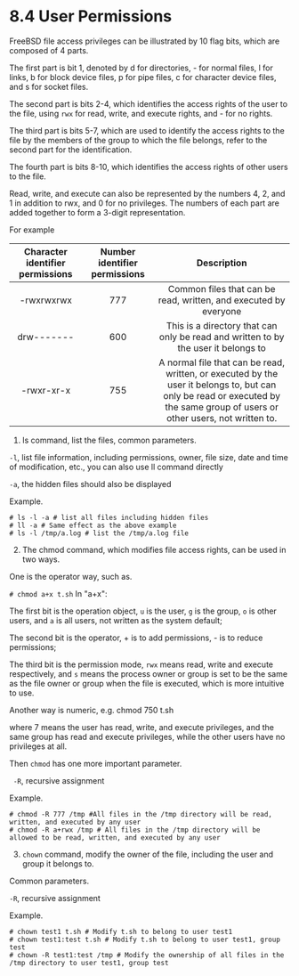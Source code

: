 # 8.4 User Permissions

FreeBSD file access privileges can be illustrated by 10 flag bits, which are composed of 4 parts.

The first part is bit 1, denoted by d for directories, - for normal files, l for links, b for block device files, p for pipe files, c for character device files, and s for socket files.

The second part is bits 2-4, which identifies the access rights of the user to the file, using `rwx` for read, write, and execute rights, and - for no rights.

The third part is bits 5-7, which are used to identify the access rights to the file by the members of the group to which the file belongs, refer to the second part for the identification.

The fourth part is bits 8-10, which identifies the access rights of other users to the file.

Read, write, and execute can also be represented by the numbers 4, 2, and 1 in addition to rwx, and 0 for no privileges. The numbers of each part are added together to form a 3-digit representation.

For example

| Character identifier permissions | Number identifier permissions | Description
| :--------: | :----: | :---------------------------------: |
| -rwxrwxrwx | 777 | Common files that can be read, written, and executed by everyone |
| drw------- | 600 | This is a directory that can only be read and written to by the user it belongs to |
| -rwxr-xr-x | 755 | A normal file that can be read, written, or executed by the user it belongs to, but can only be read or executed by the same group of users or other users, not written to.

1. ls command, list the files, common parameters.

`-l`, list file information, including permissions, owner, file size, date and time of modification, etc., you can also use ll command directly

`-a`, the hidden files should also be displayed

Example.

```
# ls -l -a # list all files including hidden files 
# ll -a # Same effect as the above example 
# ls -l /tmp/a.log # list the /tmp/a.log file 
```

2. The chmod command, which modifies file access rights, can be used in two ways.

One is the operator way, such as.

`# chmod a+x t.sh` In "a+x":

The first bit is the operation object, `u` is the user, `g` is the group, `o` is other users, and `a` is all users, not written as the system default;

The second bit is the operator, + is to add permissions, - is to reduce permissions;

The third bit is the permission mode, `rwx` means read, write and execute respectively, and `s` means the process owner or group is set to be the same as the file owner or group when the file is executed, which is more intuitive to use.

Another way is numeric, e.g. chmod 750 t.sh

where 7 means the user has read, write, and execute privileges, and the same group has read and execute privileges, while the other users have no privileges at all.

Then `chmod` has one more important parameter. 

` -R`, recursive assignment

Example.

```
# chmod -R 777 /tmp #All files in the /tmp directory will be read, written, and executed by any user 
# chmod -R a+rwx /tmp # All files in the /tmp directory will be allowed to be read, written, and executed by any user 
``` 

3. `chown` command, modify the owner of the file, including the user and group it belongs to.

Common parameters.

`-R`, recursive assignment

Example.

```
# chown test1 t.sh # Modify t.sh to belong to user test1 
# chown test1:test t.sh # Modify t.sh to belong to user test1, group test 
# chown -R test1:test /tmp # Modify the ownership of all files in the /tmp directory to user test1, group test
```
